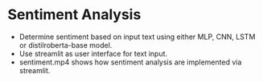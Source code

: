 # Sentiment Analysis
* Determine sentiment based on input text using either MLP, CNN, LSTM or distilroberta-base model.
* Use streamlit as user interface for text input.
* sentiment.mp4 shows how sentiment analysis are implemented via streamlit.
